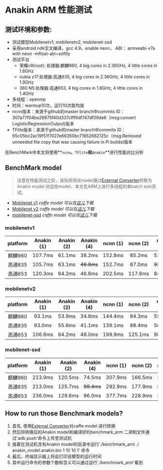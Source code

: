 # Anakin ARM 性能测试

## 测试环境和参数:
+ 测试模型Mobilenetv1, mobilenetv2, mobilenet-ssd
+ 采用android ndk交叉编译，gcc 4.9，enable neon， ABI： armveabi-v7a with neon -mfloat-abi=softfp
+ 测试平台
   - 荣耀v9(root): 处理器:麒麟960, 4 big cores in 2.36GHz, 4 little cores in 1.8GHz
   - nubia z17:处理器:高通835, 4 big cores in 2.36GHz, 4 little cores in 1.9GHz
   - 360 N5:处理器:高通653, 4 big cores in 1.8GHz, 4 little cores in 1.4GHz
+ 多线程：openmp
+ 时间：warmup10次，运行10次取均值
+ ncnn版本：来源于github的master branch中commits ID：307a77f04be29875f40d337cfff6df747df09de6（msg:convert            LogisticRegressionOutput)版本
+ TFlite版本：来源于github的master branch中commits ID：65c05bc2ac19f51f7027e66350bc71652662125c（msg:Removed unneeded file copy that was causing failure in Pi builds)版本

在BenchMark中本文将使用**`ncnn`**、**`TFlite`**和**`Anakin`**进行性能对比分析

## BenchMark model

> 注意在性能测试之前，请先将测试model通过[External Converter](#10003)转换为Anakin model
> 对这些model，本文在ARM上进行多线程的单batch size测试。

- [Mobilenet v1](#11)  *caffe model 可以在[这儿](https://github.com/shicai/MobileNet-Caffe)下载*
- [Mobilenet v2](#22)  *caffe model 可以在[这儿](https://github.com/shicai/MobileNet-Caffe)下载*
- [mobilenet-ssd](#33)  *caffe model 可以在[这儿](https://github.com/chuanqi305/MobileNet-SSD)下载*

### <span id = '11'> mobilenetv1 </span>

   |platform | Anakin (1) | Anakin (2) | Anakin (4) | ncnn (1) | ncnn (2) | ncnn (4) | TFlite (1) | TFlite (2) | TFlite (4)| 
   |:---: | :---: | :---: | :---:| :---:| :---:| :---:| :---:| :---:| :---:|
   |麒麟960|107.7ms|61.1ms|38.2ms|152.8ms|85.2ms|51.9ms|152.6ms|nan|nan|
   |高通835|105.7ms|63.1ms|~~46.8ms~~|152.7ms|87.0ms|~~92.7ms~~|146.9ms|nan|nan|
   |高通653|120.3ms|64.2ms|46.6ms|202.5ms|117.6ms|84.8ms|158.6ms|nan|nan| 

### <span id = '22'> mobilenetv2 </span>

   |platform | Anakin (1) | Anakin (2) | Anakin (4) | ncnn (1) | ncnn (2) | ncnn (4) | TFlite (1) | TFlite (2) | TFlite (4)| 
   |:---: | :---: | :---: | :---:| :---:| :---:| :---:| :---:| :---:| :---:|
   |麒麟960|93.1ms|53.9ms|34.8ms|144.4ms|84.3ms|55.3ms|100.6ms|nan|nan|
   |高通835|93.0ms|55.6ms|41.1ms|139.1ms|88.4ms|58.1ms|95.2ms|nan|nan|
   |高通653|106.6ms|64.2ms|48.0ms|199.9ms|125.1ms|98.9ms|108.5ms|nan|nan|

### <span id = '33'> mobilenet-ssd </span>

   |platform | Anakin (1) | Anakin (2) | Anakin (4) | ncnn (1) | ncnn (2) | ncnn (4) | TFlite (1) | TFlite (2) | TFlite (4)| 
   |:---: | :---: | :---: | :---:| :---:| :---:| :---:| :---:| :---:| :---:|
   |麒麟960|213.9ms|120.5ms|74.5ms|307.9ms|166.5ms|104.2ms|nan|nan|nan|
   |高通835|213.0ms|125.7ms|~~98.4ms~~|292.9ms|177.9ms|~~167.8ms~~|nan|nan|nan|
   |高通653|236.0ms|129.6ms|96.0ms|377.7ms|228.9ms|165.0ms|nan|nan|nan

## How to run those Benchmark models?

1. 首先, 使用[External Converter](../docs/Manual/Converter_en.md)对caffe model 进行转换
2. 然后将转换后的Anakin model和编译好的benchmark_arm 二进制文件通过'adb push'命令上传至测试机
3. 接着在测试机含有Anakin model的目录中运行'./benchmark_arm ./ anakin_model.anakin.bin 1 10 10 1' 命令
4. 最后，终端显示器上将会打印该模型的运行时间
5. 其中运行命令的参数个数和含义可以通过运行'./benchmark_arm'看到

